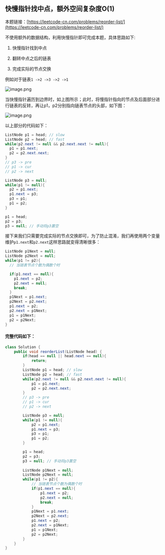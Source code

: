 ## 快慢指针找中点，额外空间复杂度O(1)

本题链接：[https://leetcode-cn.com/problems/reorder-list/](https://leetcode-cn.com/problems/reorder-list/)

不使用额外的数据结构，利用快慢指针即可完成本题，具体思路如下:

1. 快慢指针找到中点

2. 翻转中点之后的链表

3. 完成实际的节点交换



例如对于链表`1 ->2 ->3 ->2 ->1`



![image.png](https://pic.leetcode-cn.com/1603183609-mOQpcO-image.png)



当快慢指针遍历到边界时，如上图所示；此时，将慢指针指向的节点及后面部分进行链表的反转，再让p1，p2分别指向链表节点的头部，如下图：



![image.png](https://pic.leetcode-cn.com/1603183660-YqkcLg-image.png)



以上部分的代码如下：

```java
ListNode p1 = head; // slow
ListNode p2 = head; // fast
while(p2.next != null && p2.next.next != null){
  p1 = p1.next;
  p2 = p2.next.next;
}
// p3 -> pre
// p1 -> cur
// p2 -> next

ListNode p3 = null;
while(p1 != null){
  p2 = p1.next;
  p1.next = p3;
  p3 = p1;
  p1 = p2;
}

p1 = head;
p2 = p3;
p3 = null; // 手动将p3置空
```



接下来我们只需要完成实际的节点交换即可，为了防止混淆，我们再使用两个变量维护`p1.next`和`p2.next`这样思路就变得清晰很多：

```java
ListNode p1Next = null;
ListNode p2Next = null;
while(p1 != p2){
  // 当链表节点个数为偶数个时

  if(p1.next == null){
    p1.next = p2;
    p2.next = null;
    break;
  }
  p1Next = p1.next;
  p2Next = p2.next;
  p1.next = p2;
  p2.next = p1Next;
  p1 = p1Next;
  p2 = p2Next;
}
```





#### 完整代码如下：



```java
class Solution {
    public void reorderList(ListNode head) {
        if(head == null || head.next == null){
            return;
        }
        ListNode p1 = head; // slow
        ListNode p2 = head; // fast
        while(p2.next != null && p2.next.next != null){
            p1 = p1.next;
            p2 = p2.next.next;
        }
        // p3 -> pre
        // p1 -> cur
        // p2 -> next

        ListNode p3 = null;
        while(p1 != null){
            p2 = p1.next;
            p1.next = p3;
            p3 = p1;
            p1 = p2;
        }

        p1 = head;
        p2 = p3;
        p3 = null; // 手动将p3置空
        
        ListNode p1Next = null;
        ListNode p2Next = null;
        while(p1 != p2){
            // 当链表节点个数为偶数个时
            if(p1.next == null){
                p1.next = p2;
                p2.next = null;
                break;
            }
            p1Next = p1.next;
            p2Next = p2.next;
            p1.next = p2;
            p2.next = p1Next;
            p1 = p1Next;
            p2 = p2Next;
        }
    }
}
```

